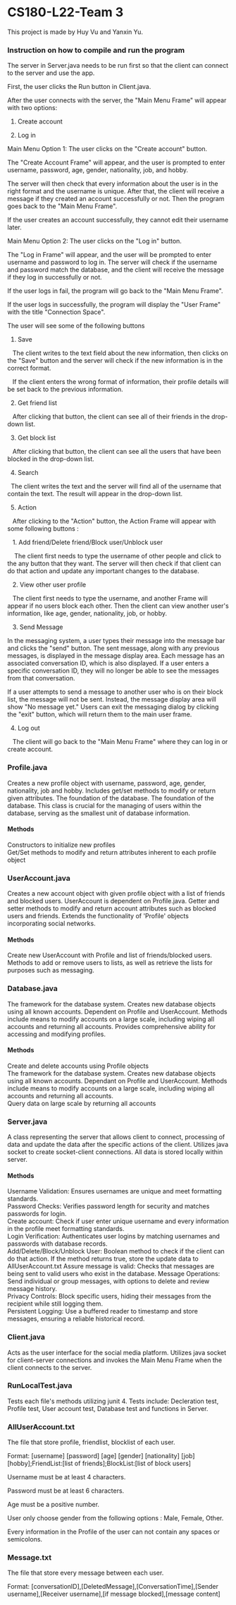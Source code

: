 # CS180-L22-Team 3

This project is made by Huy Vu and Yanxin Yu.

### Instruction on how to compile and run the program

The server in Server.java needs to be run first so that the client can connect to the server and use the app.

First, the user clicks the Run button in Client.java.

After the user connects with the server, the "Main Menu Frame" will appear with two options:

1. Create account

2. Log in


Main Menu Option 1: The user clicks on the "Create account" button.

The "Create Account Frame" will appear, and the user is prompted to enter username, password, age, gender, nationality, job, and hobby.

The server will then check that every information about the user is in the right format and the username is unique. After that, the client will receive a message if they created an account successfully or not. Then the program goes back to the "Main Menu Frame".

If the user creates an account successfully, they cannot edit their username later.


Main Menu Option 2: The user clicks on the "Log in" button.

The "Log in Frame" will appear, and the user will be prompted to enter username and password to log in. The server will check if the username and password match the database, and the client will receive the message if they log in successfully or not.

If the user logs in fail, the program will go back to the "Main Menu Frame".

If the user logs in successfully, the program will display the "User Frame" with the title "Connection Space".

The user will see some of the following buttons

1. Save

   The client writes to the text field about the new information, then clicks on the "Save" button and the server will check if the new information is in the correct format.

   If the client enters the wrong format of information, their profile details will be set back to the previous information.


2. Get friend list

   After clicking that button, the client can see all of their friends in the drop-down list.


3. Get block list

   After clicking that button, the client can see all the users that have been blocked in the drop-down list.

4. Search

  The client writes the text and the server will find all of the username that contain the text. The result will appear in the drop-down list.

5. Action

   After clicking to the "Action" button, the Action Frame will appear with some following buttons :

   1. Add friend/Delete friend/Block user/Unblock user
   
    The client first needs to type the username of other people and click to the any button that they want. The server will then check if that client can do that action and update any important changes to the database.

   2. View other user profile
   
   The client first needs to type the username, and another Frame will appear if no users block each other. Then the client can view another user's information, like age, gender, nationality, job, or hobby.
   
   3. Send Message
   
   In the messaging system, a user types their message into the message bar and clicks the "send" button. The sent message, along with any previous messages, is displayed in the message display area. Each message has an associated conversation ID, which is also displayed. If a user enters a specific conversation ID, they will no longer be able to see the messages from that conversation.

If a user attempts to send a message to another user who is on their block list, the message will not be sent. Instead, the message display area will show "No message yet." Users can exit the messaging dialog by clicking the "exit" button, which will return them to the main user frame.
   

   4. Log out

   The client will go back to the "Main Menu Frame" where they can log in or create account.

### Profile.java <br/>
Creates a new profile object with username, password, age, gender, nationality, job and hobby. Includes get/set methods to modify or return given attributes.
The foundation of the database.
The foundation of the database. This class is crucial for the managing of users within the database, serving as the smallest unit of database information.

#### Methods
Constructors to initialize new profiles
<br/>
Get/Set methods to modify and return attributes inherent to
each profile object
<br/>

### UserAccount.java <br/>
Creates a new account object with given profile object with a list of friends and blocked users. UserAccount is dependent on Profile.java.
Getter and setter methods to modify and return account attributes such as blocked users and friends.
Extends the functionality of 'Profile' objects incorporating social networks.
<br/>

#### Methods
Create new UserAccount with Profile and list of friends/blocked users.
<br/>
Methods to add or remove users to lists, as well as retrieve the lists for purposes such as messaging.
<br/>

### Database.java <br/>
The framework for the database system. Creates new database objects using all known accounts. Dependent on Profile and UserAccount.
Methods include means to modify accounts on a large scale, including wiping all accounts and returning all accounts. Provides comprehensive ability for accessing and modifying profiles.

#### Methods
Create and delete accounts using Profile objects
<br/>
The framework for the database system. Creates new database objects using all known accounts. Dependant on Profile and UserAccount. Methods include means to modify accounts on a large scale, including wiping all accounts and returning all accounts.
<br/>
Query data on large scale by returning all accounts

### Server.java <br/>

A class representing the server that allows client to connect, processing of data and update the data after the specific actions of the client. 
Utilizes java socket to create socket-client connections. All data is stored locally within server. 

#### Methods

Username Validation: Ensures usernames are unique and meet formatting standards.<br/>
Password Checks: Verifies password length for security and matches passwords for login.<br/>
Create account: Check if user enter unique username and every information in the profile meet formatting standards.<br/>
Login Verification: Authenticates user logins by matching usernames and passwords with database records.<br/>
Add/Delete/Block/Unblock User: Boolean method to check if the client can do that action. If the method returns true, store the update data to AllUserAccount.txt
Assure message is valid: Checks that messages are being sent to valid users who exist in the database.
Message Operations: Send individual or group messages, with options to delete and review message history.<br/>
Privacy Controls: Block specific users, hiding their messages from the recipient while still logging them.<br/>
Persistent Logging: Use a buffered reader to timestamp and store messages, ensuring a reliable historical record.<br/>

### Client.java <br> 
Acts as the user interface for the social media platform. Utilizes java socket for client-server connections and invokes the Main Menu Frame when the client connects to the server.

### RunLocalTest.java <br>
Tests each file's methods utilizing junit 4. Tests include: Decleration test, Profile test, User account test, Database test and functions in Server.

### AllUserAccount.txt <br/>
The file that store profile, friendlist, blocklist of each user.

Format: [username] [password] [age] [gender] [nationality] [job] [hobby];FriendList:[list of friends];BlockList:[list of block users]

Username must be at least 4 characters.

Password must be at least 6 characters.

Age must be a positive number.

User only choose gender from the following options : Male, Female, Other.

Every information in the Profile of the user can not contain any spaces or semicolons.

### Message.txt <br/>

The file that store every message between each user.

Format: [conversationID],[DeletedMessage],[ConversationTime],[Sender username],[Receiver username],[if message blocked],[message content]
